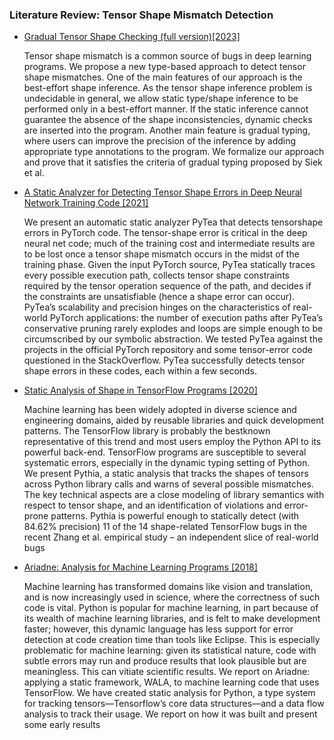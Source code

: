 ### Literature Review: Tensor Shape Mismatch Detection

- [Gradual Tensor Shape Checking (full version)[2023]](https://arxiv.org/pdf/2203.08402)

  Tensor shape mismatch is a common source of bugs in deep
  learning programs. We propose a new type-based approach to detect
  tensor shape mismatches. One of the main features of our approach is
  the best-effort shape inference. As the tensor shape inference problem
  is undecidable in general, we allow static type/shape inference to be
  performed only in a best-effort manner. If the static inference cannot
  guarantee the absence of the shape inconsistencies, dynamic checks are
  inserted into the program. Another main feature is gradual typing, where
  users can improve the precision of the inference by adding appropriate
  type annotations to the program. We formalize our approach and prove
  that it satisfies the criteria of gradual typing proposed by Siek et al.

- [A Static Analyzer for Detecting Tensor Shape Errors in Deep Neural Network Training Code [2021]](https://sf.snu.ac.kr/publications/pytea.pdf)

  We present an automatic static analyzer PyTea that detects tensorshape errors in PyTorch code. The tensor-shape error is critical in
  the deep neural net code; much of the training cost and intermediate results are to be lost once a tensor shape mismatch occurs in
  the midst of the training phase. Given the input PyTorch source,
  PyTea statically traces every possible execution path, collects tensor
  shape constraints required by the tensor operation sequence of the
  path, and decides if the constraints are unsatisfiable (hence a shape
  error can occur). PyTea’s scalability and precision hinges on the
  characteristics of real-world PyTorch applications: the number of
  execution paths after PyTea’s conservative pruning rarely explodes
  and loops are simple enough to be circumscribed by our symbolic
  abstraction. We tested PyTea against the projects in the official
  PyTorch repository and some tensor-error code questioned in the
  StackOverflow. PyTea successfully detects tensor shape errors in
  these codes, each within a few seconds.

- [Static Analysis of Shape in TensorFlow Programs [2020]](https://drops.dagstuhl.de/storage/00lipics/lipics-vol166-ecoop2020/LIPIcs.ECOOP.2020.15/LIPIcs.ECOOP.2020.15.pdf)

  Machine learning has been widely adopted in diverse science and engineering domains, aided by
  reusable libraries and quick development patterns. The TensorFlow library is probably the bestknown representative of this trend and most users employ the Python API to its powerful back-end.
  TensorFlow programs are susceptible to several systematic errors, especially in the dynamic typing
  setting of Python. We present Pythia, a static analysis that tracks the shapes of tensors across
  Python library calls and warns of several possible mismatches. The key technical aspects are a close
  modeling of library semantics with respect to tensor shape, and an identification of violations and
  error-prone patterns. Pythia is powerful enough to statically detect (with 84.62% precision) 11 of
  the 14 shape-related TensorFlow bugs in the recent Zhang et al. empirical study – an independent
  slice of real-world bugs

- [Ariadne: Analysis for Machine Learning Programs [2018]](https://arxiv.org/pdf/1805.04058)

  Machine learning has transformed domains like vision and
  translation, and is now increasingly used in science, where
  the correctness of such code is vital. Python is popular for
  machine learning, in part because of its wealth of machine
  learning libraries, and is felt to make development faster;
  however, this dynamic language has less support for error
  detection at code creation time than tools like Eclipse. This
  is especially problematic for machine learning: given its statistical nature, code with subtle errors may run and produce
  results that look plausible but are meaningless. This can
  vitiate scientific results. We report on Ariadne: applying a
  static framework, WALA, to machine learning code that uses
  TensorFlow. We have created static analysis for Python, a
  type system for tracking tensors—Tensorflow’s core data
  structures—and a data flow analysis to track their usage. We
  report on how it was built and present some early results
